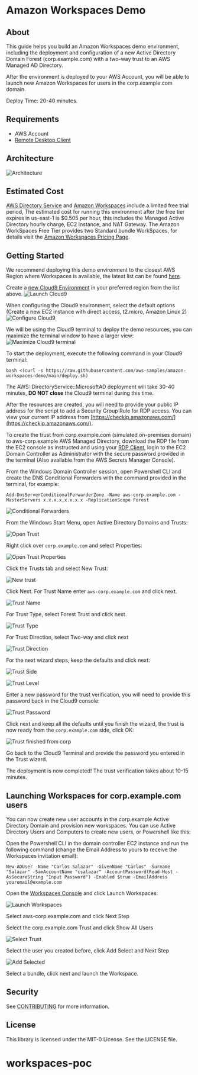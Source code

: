 # Amazon Workspaces Demo

## About

This guide helps you build an Amazon Workspaces demo environment, including the deployment and configuration of a new Active Directory Domain Forest (corp.example.com) with a two-way trust to an AWS Managed AD Directory.

After the environment is deployed to your AWS Account, you will be able to launch new Amazon Workspaces for users in the corp.example.com domain.

Deploy Time: 20-40 minutes.

## Requirements

* AWS Account
* [Remote Desktop Client](https://docs.microsoft.com/en-us/windows-server/remote/remote-desktop-services/clients/remote-desktop-clients)

## Architecture

![Architecture](img/architecture-2.png)

## Estimated Cost

[AWS Directory Service](https://aws.amazon.com/directoryservice/limited-free-trial/) and [Amazon Workspaces](https://aws.amazon.com/workspaces/pricing/) include a limited free trial period, The estimated cost for running this environment after the free tier expires in us-east-1 is $0.505 per hour, this includes the Managed Active Directory hourly charge, EC2 Instance, and NAT Gateway. The Amazon WorkSpaces Free Tier provides two Standard bundle WorkSpaces, for details visit the [Amazon Workspaces Pricing Page](https://aws.amazon.com/workspaces/pricing/).

## Getting Started

We recommend deploying this demo environment to the closest AWS Region where Workspaces is available, the latest list can be found [here](https://docs.aws.amazon.com/workspaces/latest/adminguide/azs-workspaces.html).

Create a [new Cloud9 Environment](https://console.aws.amazon.com/cloud9/home) in your preferred region from the list above.
![Launch Cloud9](img/launch-cloud9-name.png)

When configuring the Cloud9 environment, select the default options (Create a new EC2 instance with direct access, t2.micro, Amazon Linux 2)
![Configure Cloud9](img/configure-cloud9-settings.png)

We will be using the Cloud9 terminal to deploy the demo resources, you can maximize the terminal window to have a larger view:
![Maximize Cloud9 terminal](img/max-cloud9-terminal.png)

To start the deployment, execute the following command in your Cloud9 terminal:
```
bash <(curl -s https://raw.githubusercontent.com/aws-samples/amazon-workspaces-demo/main/deploy.sh)
```

The AWS::DirectoryService::MicrosoftAD deployment will take 30-40 minutes, **DO NOT close** the Cloud9 terminal during this time.

After the resources are created, you will need to provide your public IP address for the script to add a Security Group Rule for RDP access. You can view your current IP address from [https://checkip.amazonaws.com/](https://checkip.amazonaws.com/).

To create the trust from corp.example.com (simulated on-premises domain) to aws-corp.example AWS Managed Directory, download the RDP file from the EC2 console as instructed and using your [RDP Client](https://docs.microsoft.com/en-us/windows-server/remote/remote-desktop-services/clients/remote-desktop-clients), login to the EC2 Domain Controller as Administrator with the secure password provided in the terminal (Also available from the AWS Secrets Manager Console).

From the Windows Domain Controller session, open Powershell CLI and create the DNS Conditional Forwarders with the command provided in the terminal, for example:
```
Add-DnsServerConditionalForwarderZone -Name aws-corp.example.com -MasterServers x.x.x.x,x.x.x.x -ReplicationScope Forest
```
![Conditional Forwarders](img/create-conditional-forwarders.png)

From the Windows Start Menu, open Active Directory Domains and Trusts:

![Open Trust](img/open-trusts.png)

Right click over ```corp.example.com``` and select Properties:

![Open Trust Properties](img/open-trust-properties.png)

Click the Trusts tab and select New Trust:

![New trust](img/new-trust.png)

Click Next. For Trust Name enter ```aws-corp.example.com``` and click next.

![Trust Name](img/trust-name.png)

For Trust Type, select Forest Trust and click next.

![Trust Type](img/trust-type.png)

For Trust Direction, select Two-way and click next

![Trust Direction](img/trust-direction.png)

For the next wizard steps, keep the defaults and click next:

![Trust Side](img/side-trust.png)

![Trust Level](img/trust-level.png)

Enter a new password for the trust verification, you will need to provide this password back in the Cloud9 console:

![Trust Password](img/trust-password.png)

Click next and keep all the defaults until you finish the wizard, the trust is now ready from the ```corp.example.com``` side, click OK:

![Trust finished from corp](img/trust-done-from-corp.png)

Go back to the Cloud9 Terminal and provide the password you entered in the Trust wizard.

The deployment is now completed! The trust verification takes about 10-15 minutes.

## Launching Workspaces for corp.example.com users

You can now create new user accounts in the corp.example Active Directory Domain and provision new workspaces. You can use Active Directory Users and Computers to create new users, or Powershell like this:

Open the Powershell CLI in the domain controller EC2 instance and run the following command (change the Email Address to yours to receive the Workspaces invitation email):

```
New-ADUser -Name "Carlos Salazar" -GivenName "Carlos" -Surname "Salazar" -SamAccountName "csalazar" -AccountPassword(Read-Host -AsSecureString "Input Password") -Enabled $true -EmailAddress youremail@example.com
```

Open the [Workspaces Console](https://console.aws.amazon.com/workspaces/home) and click Launch Workspaces:

![Launch Workspaces](img/launch-workspaces-1.png)

Select aws-corp.example.com and click Next Step

Select the corp.example.com Trust and click Show All Users

![Select Trust](img/launch-workspaces-select-trust.png)

Select the user you created before, click Add Select and Next Step

![Add Selected](img/launch-workspaces-adduser.png)

Select a bundle, click next and launch the Workspace.

## Security

See [CONTRIBUTING](CONTRIBUTING.md#security-issue-notifications) for more information.

## License

This library is licensed under the MIT-0 License. See the LICENSE file.

# workspaces-poc
